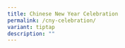 ```yaml
---
title: Chinese New Year Celebration
permalink: /cny-celebration/
variant: tiptap
description: ""
---
```

